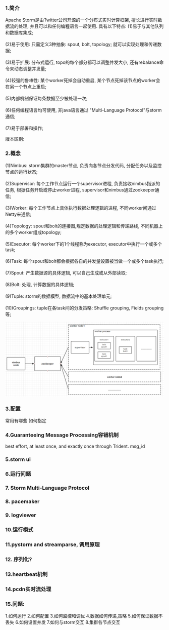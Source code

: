 ### 1.简介
Apache Storm是由Twitter公司开源的一个分布式实时计算框架, 擅长进行实时数据流的处理, 并且可以和任何编程语言一起使用.
具有以下特点:
(1)易于与其他队列和数据库集成;
<br><br>
(2)易于使用: 只需定义3种抽象: spout, bolt, topology; 就可以实现处理和传递数据;
<br><br>
(3)易于扩展: 分布式运行, topo的每个部分都可以调整并发大小, 还有rebalance命令来动态调整并发量;
<br><br>
(4)较强的鲁棒性: 某个worker死掉会自动重启, 某个节点死掉该节点的worker会在另一个节点上重启;
<br><br>
(5)内部机制保证每条数据至少被处理一次;
<br><br>
(6)任何编程语言均可使用, 非java语言通过 "Multi-Language Protocol"与storm通信;
<br><br>
(7)易于部署和操作;

版本区别:

### 2.概念
(1)Nimbus: storm集群的master节点, 负责向各节点分发代码, 分配任务以及监控节点的运行状态;
<br><br>
(2)Supervisor: 每个工作节点运行一个supervisor进程, 负责接收nimbus指派的任务, 根据任务开启或停止worker进程, supervisor和nimbus通过zookeeper通信;
<br><br>
(3)Worker: 每个工作节点上具体执行数据处理逻辑的进程, 不同worker间通过Netty来通信;
<br><br>
(4)Topology: spout和bolt的连接图,规定数据的处理逻辑和传递路线, 不同机器上的多个worker组成topology;
<br><br>
(5)Executor: 每个worker下的1个线程称为executor, executor中执行一个或多个task;
<br><br>
(6)Task: 每个spout和bolt都会根据各自的并发量设置被当做一个或多个task执行;
<br><br>
(7)Spout: 产生数据源的具体逻辑, 可以自己生成或从外部读取;
<br><br>
(8)Bolt: 处理, 计算数据的具体逻辑;
<br><br>
(9)Tuple: storm的数据模型, 数据流中的基本处理单元;
<br><br>
(10)Groupings: tuple在各task间的分发策略: Shuffle grouping, Fields grouping等;

![storm1](/assets/storm1.png)

### 3.配置
常用有哪些
如何指定

### 4.Guaranteeing Message Processing容错机制
best effort, at least once, and exactly once through Trident.
msg_id

### 5.storm ui

### 6.运行问题

### 7. Storm Multi-Language Protocol

### 8. pacemaker

### 9. logviewer

### 10.运行模式

### 11.pystorm and streamparse, 调用原理

### 12. 序列化?

### 13.heartbeat机制

### 14.pcdn实时流处理

### 15.问题:
1.如何运行
2.如何配置
3.如何监控和调优
4.数据如何传递,策略
5.如何保证数据不丢失
6.如何设置并发
7.如何与storm交互
8.集群各节点交互

